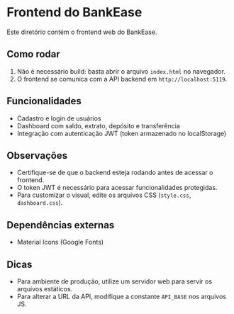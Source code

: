 # Frontend do BankEase

Este diretório contém o frontend web do BankEase.

## Como rodar
1. Não é necessário build: basta abrir o arquivo `index.html` no navegador.
2. O frontend se comunica com a API backend em `http://localhost:5119`.

## Funcionalidades
- Cadastro e login de usuários
- Dashboard com saldo, extrato, depósito e transferência
- Integração com autenticação JWT (token armazenado no localStorage)

## Observações
- Certifique-se de que o backend esteja rodando antes de acessar o frontend.
- O token JWT é necessário para acessar funcionalidades protegidas.
- Para customizar o visual, edite os arquivos CSS (`style.css`, `dashboard.css`).

## Dependências externas
- Material Icons (Google Fonts)

## Dicas
- Para ambiente de produção, utilize um servidor web para servir os arquivos estáticos.
- Para alterar a URL da API, modifique a constante `API_BASE` nos arquivos JS.
